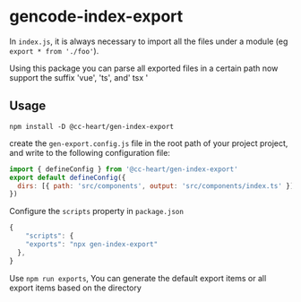 # gencode-index-export

In `index.js`, it is always necessary to import all the files under a module (eg `export * from './foo'`).

Using this package you can parse all exported files in a certain path now support the suffix 'vue', 'ts', and' tsx '

## Usage

```shell
npm install -D @cc-heart/gen-index-export
```

create the `gen-export.config.js` file in the root path of your project project, and write to the following configuration file:

```js
import { defineConfig } from '@cc-heart/gen-index-export'
export default defineConfig({
  dirs: [{ path: 'src/components', output: 'src/components/index.ts' }],
})
```

Configure the `scripts` property in `package.json`

```js
{
    "scripts": {
    "exports": "npx gen-index-export"
  },
}
```

Use `npm run exports`, You can generate the default export items or all export items based on the directory
